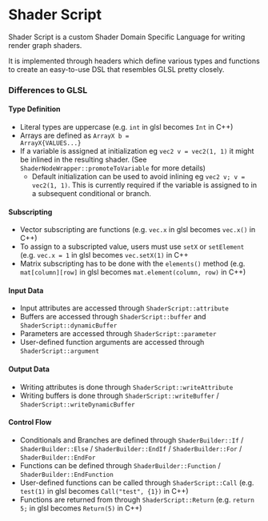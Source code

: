 # Shader Script

Shader Script is a custom Shader Domain Specific Language for writing render graph shaders.

It is implemented through headers which define various types and functions to create an easy-to-use DSL that resembles GLSL pretty closely.

### Differences to GLSL
#### Type Definition
  - Literal types are uppercase (e.g. `int` in glsl becomes `Int` in C++)
  - Arrays are defined as <code>ArrayX<COUNT> b = ArrayX<COUNT>{VALUES...}</code>
  - If a variable is assigned at initialization eg `vec2 v = vec2(1, 1)` it might be inlined in the resulting shader. (See `ShaderNodeWrapper::promoteToVariable` for more details)
    - Default initialization can be used to avoid inlining eg `vec2 v; v = vec2(1, 1)`. This is currently required if the variable is assigned to in a subsequent conditional or branch.  

#### Subscripting
  - Vector subscripting are functions (e.g. <code>vec.x</code> in glsl becomes `vec.x()` in C++)
  - To assign to a subscripted value, users must use `setX` or `setElement` (e.g. `vec.x = 1` in glsl becomes `vec.setX(1)` in C++ 
  - Matrix subscripting has to be done with the `elements()` method (e.g. `mat[column][row]` in glsl becomes `mat.element(column, row)` in C++)

#### Input Data 
  - Input attributes are accessed through `ShaderScript::attribute` 
  - Buffers are accessed through `ShaderScript::buffer` and `ShaderScript::dynamicBuffer` 
  - Parameters are accessed through `ShaderScript::parameter` 
  - User-defined function arguments are accessed through `ShaderScript::argument`

#### Output Data
  - Writing attributes is done through `ShaderScript::writeAttribute`
  - Writing buffers is done through `ShaderScript::writeBuffer` / `ShaderScript::writeDynamicBuffer`

#### Control Flow
  - Conditionals and Branches are defined through `ShaderBuilder::If` / `ShaderBuilder::Else` / `ShaderBuilder::EndIf` / `ShaderBuilder::For` / `ShaderBuilder::EndFor`
  - Functions can be defined through `ShaderBuilder::Function` / `ShaderBuilder::EndFunction`
  - User-defined functions can be called through `ShaderScript::Call` (e.g. `test(1)` in glsl becomes `Call("test", {1})` in C++)
  - Functions are returned from through `ShaderScript::Return` (e.g. `return 5;` in glsl becomes `Return(5)` in C++)